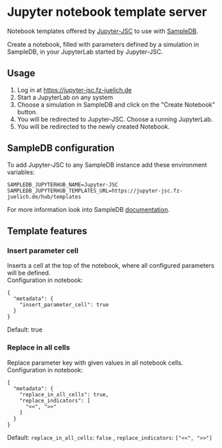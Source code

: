 # Jupyter notebook template server
Notebook templates offered by [Jupyter-JSC](https://jupyter-jsc.fz-juelich.de) to use with [SampleDB](https://scientific-it-systems.iffgit.fz-juelich.de/SampleDB/).  
  
Create a notebook, filled with parameters defined by a simulation in SampleDB, in your JupyterLab started by Jupyter-JSC.  

## Usage
1. Log in at https://jupyter-jsc.fz-juelich.de
2. Start a JupyterLab on any system
3. Choose a simulation in SampleDB and click on the "Create Notebook" button.
4. You will be redirected to Jupyter-JSC. Choose a running JupyterLab.
5. You will be redirected to the newly created Notebook.
  
## SampleDB configuration
To add Jupyter-JSC to any SampleDB instance add these environment variables:  
```
SAMPLEDB_JUPYTERHUB_NAME=Jupyter-JSC
SAMPLEDB_JUPYTERHUB_TEMPLATES_URL=https://jupyter-jsc.fz-juelich.de/hub/templates
```

For more information look into SampleDB [documentation](https://scientific-it-systems.iffgit.fz-juelich.de/SampleDB/administrator_guide/jupyterhub_support.html).

## Template features
### Insert parameter cell
Inserts a cell at the top of the notebook, where all configured parameters will be defined.  
Configuration in notebook:  
```
{
  "metadata": {
    "insert_parameter_cell": true
  }
}
```
Default: true

### Replace in all cells
Replace parameter key with given values in all notebook cells.  
Configuration in notebook:  
```
{
  "metadata": {
    "replace_in_all_cells": true,
    "replace_indicators": [
      "<<", ">>"
    ]
  }
}
```
Default: `replace_in_all_cells`: `false` , `replace_indicators`: `["<<", ">>"]`


